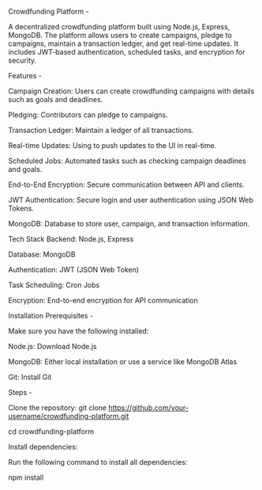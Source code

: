 Crowdfunding Platform - 

A decentralized crowdfunding platform built using Node.js, Express, MongoDB. The platform allows users to create campaigns, pledge to campaigns, maintain a transaction ledger, and get real-time updates. It includes JWT-based authentication, scheduled tasks, and encryption for security.


Features - 

Campaign Creation: Users can create crowdfunding campaigns with details such as goals and deadlines.

Pledging: Contributors can pledge to campaigns.

Transaction Ledger: Maintain a ledger of all transactions.

Real-time Updates: Using to push updates to the UI in real-time.

Scheduled Jobs: Automated tasks such as checking campaign deadlines and goals.

End-to-End Encryption: Secure communication between API and clients.

JWT Authentication: Secure login and user authentication using JSON Web Tokens.

MongoDB: Database to store user, campaign, and transaction information.


Tech Stack
Backend: Node.js, Express

Database: MongoDB

Authentication: JWT (JSON Web Token)

Task Scheduling: Cron Jobs

Encryption: End-to-end encryption for API communication

Installation Prerequisites - 


Make sure you have the following installed:

Node.js: Download Node.js

MongoDB: Either local installation or use a service like MongoDB Atlas

Git: Install Git


Steps -

Clone the repository:  git clone https://github.com/your-username/crowdfunding-platform.git

cd crowdfunding-platform

Install dependencies:

Run the following command to install all dependencies:

npm install
